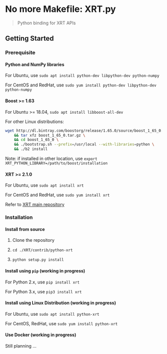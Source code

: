 # No more Makefile: XRT.py

> Python binding for XRT APIs

## Getting Started

### Prerequisite

#### Python and NumPy libraries

For Ubuntu, use `sudo apt install python-dev libpython-dev python-numpy`

For CentOS and RedHat, use `sudo yum install python-dev libpython-dev python-numpy`

#### Boost >= 1.63

For Ubuntu >= 18.04, `sudo apt install libboost-all-dev`

For other Linux distributions:

```bash
wget http://dl.bintray.com/boostorg/release/1.65.0/source/boost_1_65_0.tar.gz \
    && tar xfz boost_1_65_0.tar.gz \
    && cd boost_1_65_0 \
    && ./bootstrap.sh --prefix=/usr/local --with-libraries=python \
    && ./b2 install
```

Note: if installed in other location, use `export XRT_PYTHON_LIBRARY=/path/to/boost/installation`

#### XRT >= 2.1.0

For Ubuntu, use `sudo apt install xrt`

For CentOS and RedHat, use `sudo yum install xrt`

Refer to [XRT main repository](https://github.com/Xilinx/XRT)

### Installation

#### Install from source

1. Clone the repository

2. `cd ./XRT/contrib/python-xrt`

3. `python setup.py install`

#### Install using `pip` (working in progress)

For Python 2.x, use `pip install xrt`

For Python 3.x, use `pip3 install xrt`

#### Install using Linux Distribution (working in progress)

For Ubuntu, use `sudo apt install python-xrt`

For CentOS, RedHat, use `sudo yum install python-xrt`

#### Use Docker (working in progress)

Still planning ...